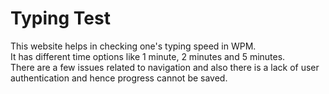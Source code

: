 # Typing Test

This website helps in checking one's typing speed in WPM. <br>
It has different time options like 1 minute, 2 minutes and 5 minutes. <br>
There are a few issues related to navigation and also there is a lack of user authentication and hence progress cannot be saved. <br>
